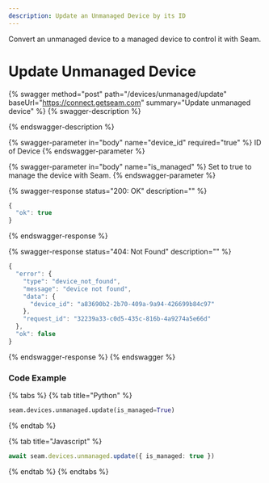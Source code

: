 ```yaml
---
description: Update an Unmanaged Device by its ID
---
```


Convert an unmanaged device to a managed device to control it with Seam.

# Update Unmanaged Device

{% swagger method="post" path="/devices/unmanaged/update" baseUrl="https://connect.getseam.com" summary="Update unmanaged device" %}
{% swagger-description %}

{% endswagger-description %}

{% swagger-parameter in="body" name="device_id" required="true" %}
ID of Device
{% endswagger-parameter %}

{% swagger-parameter in="body" name="is_managed" %}
Set to true to manage the device with Seam.
{% endswagger-parameter %}

{% swagger-response status="200: OK" description="" %}
```javascript
{
  "ok": true
}
```
{% endswagger-response %}

{% swagger-response status="404: Not Found" description="" %}
```javascript
{
  "error": {
    "type": "device_not_found",
    "message": "device not found",
    "data": {
      "device_id": "a83690b2-2b70-409a-9a94-426699b84c97"
    },
    "request_id": "32239a33-c0d5-435c-816b-4a9274a5e66d"
  },
  "ok": false
}
```
{% endswagger-response %}
{% endswagger %}

### Code Example

{% tabs %}
{% tab title="Python" %}
```python
seam.devices.unmanaged.update(is_managed=True)
```
{% endtab %}

{% tab title="Javascript" %}
```typescript
await seam.devices.unmanaged.update({ is_managed: true })
```
{% endtab %}
{% endtabs %}
